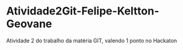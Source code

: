 # Atividade2Git-Felipe-Keltton-Geovane
Atividade 2 do trabalho da matéria GIT, valendo 1 ponto no Hackaton
